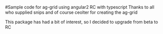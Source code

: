 ﻿#Sample code for ag-grid using angular2 RC with typescript
Thanks to all who supplied snips and of course ceolter for creating the ag-grid

This package has had a bit of interest, so I decided to upgrade from beta to RC